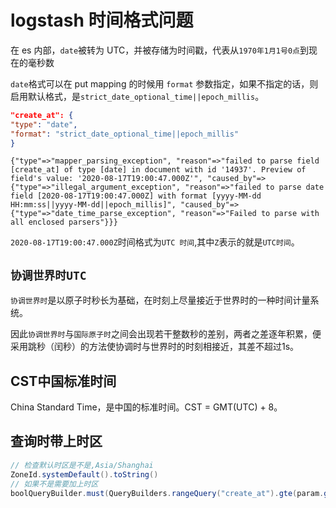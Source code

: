 # logstash 时间格式问题

在 es 内部，`date`被转为 UTC，并被存储为时间戳，代表从`1970年1月1号0点`到现在的毫秒数

`date`格式可以在 put mapping 的时候用 `format` 参数指定，如果不指定的话，则启用默认格式，是`strict_date_optional_time||epoch_millis`。

```json
"create_at": {
"type": "date",
"format": "strict_date_optional_time||epoch_millis"
}
```

```log
{"type"=>"mapper_parsing_exception", "reason"=>"failed to parse field [create_at] of type [date] in document with id '14937'. Preview of field's value: '2020-08-17T19:00:47.000Z'", "caused_by"=>{"type"=>"illegal_argument_exception", "reason"=>"failed to parse date field [2020-08-17T19:00:47.000Z] with format [yyyy-MM-dd HH:mm:ss||yyyy-MM-dd||epoch_millis]", "caused_by"=>{"type"=>"date_time_parse_exception", "reason"=>"Failed to parse with all enclosed parsers"}}}
```

`2020-08-17T19:00:47.000Z`时间格式为`UTC 时间`,其中`Z`表示的就是`UTC时间`。

## `协调世界时UTC`

`协调世界时`是以原子时秒长为基础，在时刻上尽量接近于世界时的一种时间计量系统。

因此`协调世界时`与`国际原子时`之间会出现若干整数秒的差别，两者之差逐年积累，便采用跳秒（闰秒）的方法使协调时与世界时的时刻相接近，其差不超过1s。

## CST中国标准时间

China Standard Time，是中国的标准时间。CST = GMT(UTC) + 8。

## 查询时带上时区

```java
// 检查默认时区是不是,Asia/Shanghai
ZoneId.systemDefault().toString()
// 如果不是需要加上时区
boolQueryBuilder.must(QueryBuilders.rangeQuery("create_at").gte(param.getBeginDate()).timeZone("Asia/Shanghai"));
```
